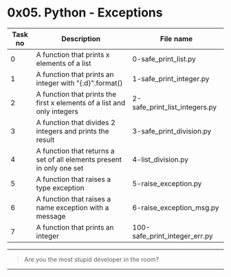 # 0x05. Python - Exceptions

| Task no | Description                                                             | File name                     |
| ------- | ----------------------------------------------------------------------- | ----------------------------- |
| 0       | A function that prints x elements of a list                             | 0-safe_print_list.py          |
| 1       | A function that prints an integer with "{:d}".format()                  | 1-safe_print_integer.py       |
| 2       | A function that prints the first x elements of a list and only integers | 2-safe_print_list_integers.py |
| 3       | A function that divides 2 integers and prints the result                | 3-safe_print_division.py      |
| 4       | A function that returns a set of all elements present in only one set   | 4-list_division.py            |
| 5       | A function that raises a type exception                                 | 5-raise_exception.py          |
| 6       | A function that raises a name exception with a message                  | 6-raise_exception_msg.py      |
| 7       | A function that prints an integer                                       | 100-safe_print_integer_err.py |

---

> Are you the most stupid developer in the room?

---
